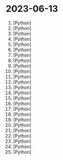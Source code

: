 # 2023-06-13

1. [](https://github.comundefined "Audiocraft is a library for audio processing and generation with deep learning. It features the state-of-the-art EnCodec audio compressor / tokenizer, along with MusicGen, a simple and controllable music generation LM with textual and melodic conditioning.") [Python]
2. [](https://github.comundefined "🦦 Otter, a multi-modal model based on OpenFlamingo (open-sourced version of DeepMind's Flamingo), trained on MIMIC-IT and showcasing improved instruction-following and in-context learning ability.") [Python]
3. [](https://github.comundefined "A collective list of free APIs") [Python]
4. [](https://github.comundefined "FlagAI (Fast LArge-scale General AI models) is a fast, easy-to-use and extensible toolkit for large-scale model.") [Python]
5. [](https://github.comundefined "Voice data <= 10 mins can also be used to train a good VC model!") [Python]
6. [](https://github.comundefined "崩坏：星穹铁道 模拟宇宙自动化 （Honkai Star Rail - Auto Simulated Universe）") [Python]
7. [](https://github.comundefined "Refacer: One-Click Deepfake Multi-Face Swap Tool") [Python]
8. [](https://github.comundefined "Download your Spotify playlists and songs along with album art and metadata (from YouTube if a match is found).") [Python]
9. [](https://github.comundefined "Video-LLaMA: An Instruction-tuned Audio-Visual Language Model for Video Understanding") [Python]
10. [](https://github.comundefined "Gpt4Free basic disord bot, streamed responses, gpt-4 and more") [Python]
11. [](https://github.comundefined "[CVPR 2023 Highlight] Neural Kernel Surface Reconstruction") [Python]
12. [](https://github.comundefined "Book_3_《数学要素》 | 鸢尾花书：从加减乘除到机器学习；上架；欢迎继续纠错，纠错多的同学还会有赠书！") [Python]
13. [](https://github.comundefined "WebUI extension for ControlNet") [Python]
14. [](https://github.comundefined "The BackDoor of HIPHP gives you the power to control websites based on PHP using HTTP/HTTPS protocol. By sending files, tokens and commands through port 80's POST/GET method, users can access a range of activities such as downloading and editing files. It also allows for connecting to Tor networks with password protection for extra security.") [Python]
15. [](https://github.comundefined "Go ahead and axolotl questions") [Python]
16. [](https://github.comundefined "A custom extension for sd-webui that allow you to generate 3D model from txt or image, basing on OpenAI Shap-E.") [Python]
17. [](https://github.comundefined "Ray is a unified framework for scaling AI and Python applications. Ray consists of a core distributed runtime and a toolkit of libraries (Ray AIR) for accelerating ML workloads.") [Python]
18. [](https://github.comundefined "SoftVC VITS Singing Voice Conversion") [Python]
19. [](https://github.comundefined "Book_4_《矩阵力量》 | 鸢尾花书：从加减乘除到机器学习；上架！") [Python]
20. [](https://github.comundefined "Linux, Jenkins, AWS, SRE, Prometheus, Docker, Python, Ansible, Git, Kubernetes, Terraform, OpenStack, SQL, NoSQL, Azure, GCP, DNS, Elastic, Network, Virtualization. DevOps Interview Questions") [Python]
21. [](https://github.comundefined "Translate manga/image 一键翻译各类图片内文字 https://cotrans.touhou.ai/") [Python]
22. [](https://github.comundefined "👋 Hey there new grad🎉! We've put together a collection of full-time job openings for SWE, Quant, PM and tech roles in 2024! 🚀") [Python]
23. [](https://github.comundefined "NVR with realtime local object detection for IP cameras") [Python]
24. [](https://github.comundefined "A collaboration friendly studio for NeRFs") [Python]
25. [](https://github.comundefined "30 days of Python programming challenge is a step-by-step guide to learn the Python programming language in 30 days. This challenge may take more than100 days, follow your own pace. These videos may help too: https://www.youtube.com/channel/UC7PNRuno1rzYPb1xLa4yktw") [Python]
